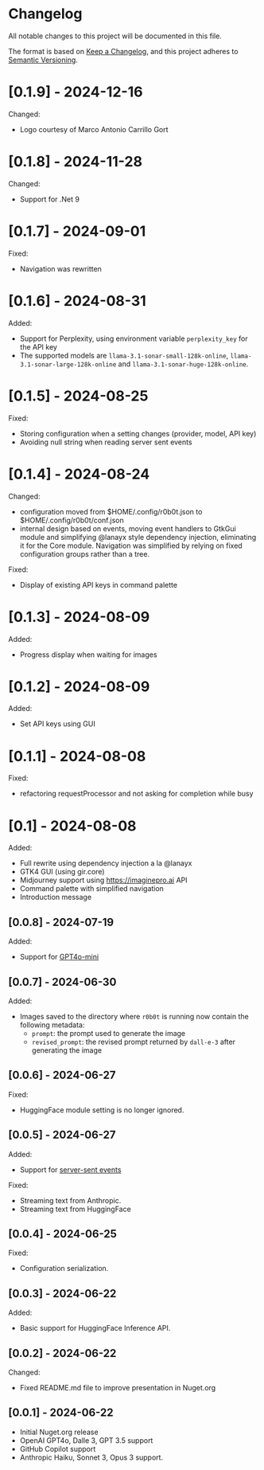 # Changelog

All notable changes to this project will be documented in this file.

The format is based on [Keep a Changelog](https://keepachangelog.com/en/1.0.0/),
and this project adheres to [Semantic Versioning](https://semver.org/spec/v2.0.0.html).

# [0.1.9] - 2024-12-16

Changed:

- Logo courtesy of Marco Antonio Carrillo Gort

# [0.1.8] - 2024-11-28

Changed:

- Support for .Net 9

# [0.1.7] - 2024-09-01

Fixed:

- Navigation was rewritten

# [0.1.6] - 2024-08-31

Added:

- Support for Perplexity, using environment variable `perplexity_key` for the API key
- The supported models are `llama-3.1-sonar-small-128k-online`, `llama-3.1-sonar-large-128k-online` and `llama-3.1-sonar-huge-128k-online`.


# [0.1.5] - 2024-08-25

Fixed:

- Storing configuration when a setting changes (provider, model, API key)
- Avoiding null string when reading server sent events

# [0.1.4] - 2024-08-24

Changed:

- configuration moved from $HOME/.config/r0b0t.json to $HOME/.config/r0b0t/conf.json
- internal design based on events, moving event handlers to GtkGui module and simplifying @lanayx style dependency injection, eliminating it for the Core module. Navigation was simplified by relying on fixed configuration groups rather than a tree.

Fixed:

- Display of existing API keys in command palette

# [0.1.3] - 2024-08-09

Added:

- Progress display when waiting for images

# [0.1.2] - 2024-08-09

Added:

- Set API keys using GUI

# [0.1.1] - 2024-08-08

Fixed:

- refactoring requestProcessor and not asking for completion while busy

# [0.1] - 2024-08-08

Added:

- Full rewrite using dependency injection a la @lanayx
- GTK4 GUI (using gir.core)
- Midjourney support using https://imaginepro.ai API
- Command palette with simplified navigation
- Introduction message

## [0.0.8] - 2024-07-19

Added:

- Support for [GPT4o-mini](https://openai.com/index/gpt-4o-mini-advancing-cost-efficient-intelligence/)

## [0.0.7] - 2024-06-30

Added:

- Images saved to the directory where `r0b0t` is running now contain the following metadata:
  - `prompt`: the prompt used to generate the image
  - `revised_prompt`: the revised prompt returned by `dall-e-3` after generating the image

## [0.0.6] - 2024-06-27

Fixed:

- HuggingFace module setting is no longer ignored.

## [0.0.5] - 2024-06-27

Added:

- Support for [server-sent events](https://developer.mozilla.org/en-US/docs/Web/API/Server-sent_events/Using_server-sent_events)

Fixed:

- Streaming text from Anthropic.
- Streaming text from HuggingFace

## [0.0.4] - 2024-06-25

Fixed:

- Configuration serialization.

## [0.0.3] - 2024-06-22

Added:

- Basic support for HuggingFace Inference API.

## [0.0.2] - 2024-06-22

Changed:

- Fixed README.md file to improve presentation in Nuget.org

## [0.0.1] - 2024-06-22

- Initial Nuget.org release
- OpenAI GPT4o, Dalle 3, GPT 3.5 support
- GitHub Copilot support
- Anthropic Haiku, Sonnet 3, Opus 3 support.
